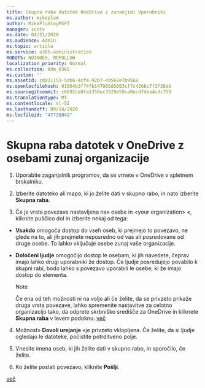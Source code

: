 ```yaml
---
title: Skupna raba datotek OneDrive z zunanjimi Uporabniki
ms.author: mikeplum
author: MikePlumleyMSFT
manager: scotv
ms.date: 04/21/2020
ms.audience: Admin
ms.topic: article
ms.service: o365-administration
ROBOTS: NOINDEX, NOFOLLOW
localization_priority: Normal
ms.collection: Adm_O365
ms.custom: ''
ms.assetid: cd031153-5db6-4cf4-92b7-eb562e7b9568
ms.openlocfilehash: 91004b3f74fb147905d5083cf7c426bc7f3f58ab
ms.sourcegitcommit: c6692ce0fa1358ec3529e59ca0ecdfdea4cdc759
ms.translationtype: MT
ms.contentlocale: sl-SI
ms.lasthandoff: 09/14/2020
ms.locfileid: "47739049"
---
```

# <a name="share-files-in-onedrive-with-people-outside-your-organization"></a>Skupna raba datotek v OneDrive z osebami zunaj organizacije

1. Uporabite zaganjalnik programov, da se vrnete v OneDrive v spletnem brskalniku. 
    
2. Izberite datoteko ali mapo, ki jo želite dati v skupno rabo, in nato izberite **Skupna raba**. 
    
3. Če je vrsta povezave nastavljena na» osebe in \<your organization\> «, kliknite puščico dol in izberite nekaj od tega: 
    
  - **Vsakdo** omogoča dostop do vseh oseb, ki prejmejo to povezavo, ne glede na to, ali jih prejmete neposredno od vas ali posredovane od druge osebe. To lahko vključuje osebe zunaj vaše organizacije. 
    
  - **Določeni ljudje** omogočijo dostop le osebam, ki jih navedete, čeprav imajo lahko drugi uporabniki že dostop. Če ljudje posredujejo povabilo k skupni rabi, bodo lahko s povezavo uporabili le osebe, ki že imajo dostop do elementa. 
    
    > [!NOTE]
    > Če ena od teh možnosti ni na voljo ali če želite, da se privzeto prikaže druga vrsta povezave, lahko spremenite nastavitve za celotno organizacijo tako, da odprete skrbniško središče za OneDrive in kliknete **Skupna raba** v levem podoknu. [več](https://go.microsoft.com/fwlink/?linkid=871961)
  
4. Možnost» **Dovoli urejanje** «je privzeto vklopljena. Če želite, da si ljudje ogledajo le datoteke, počistite potrditveno polje. 
    
5. Vnesite imena oseb, ki jih želite dati v skupno rabo, in sporočilo, če želite.
    
6. Ko želite poslati povezavo, kliknite **Pošlji**. 
    
[več](https://go.microsoft.com/fwlink/?linkid=871861)
  

